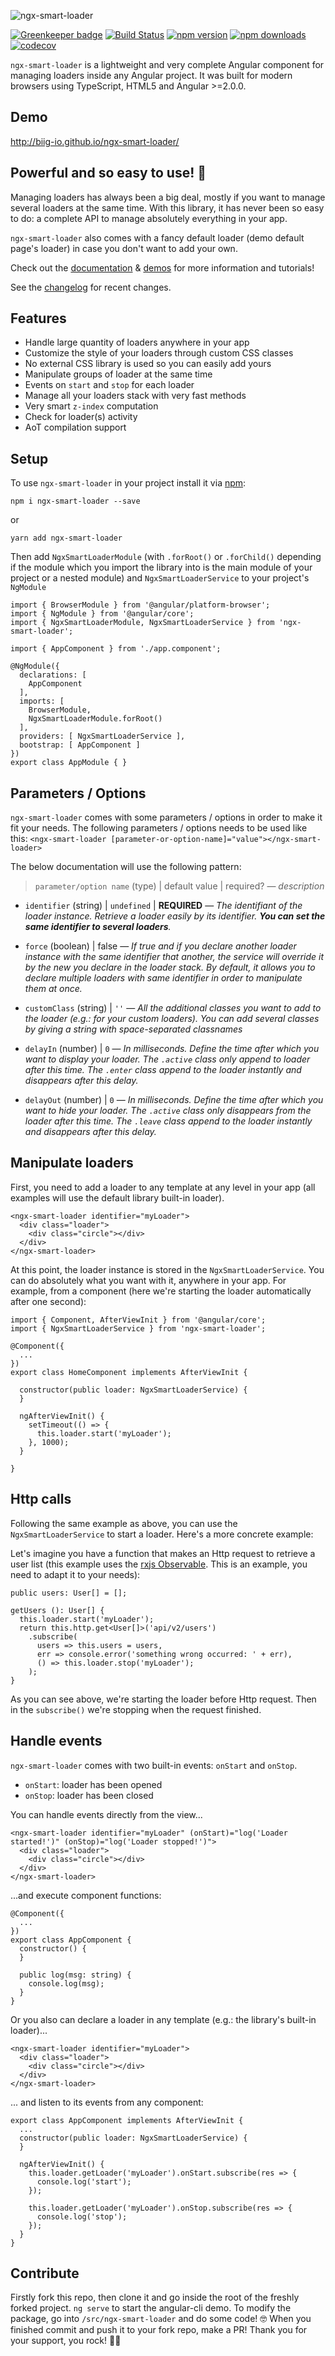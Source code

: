 ![ngx-smart-loader](https://user-images.githubusercontent.com/5319267/34251919-f4a51274-e641-11e7-8c5d-f2dddfc742ac.png)

[![Greenkeeper badge](https://badges.greenkeeper.io/biig-io/ngx-smart-loader.svg)](https://greenkeeper.io/)
[![Build Status](https://travis-ci.org/biig-io/ngx-smart-loader.svg?branch=master)](https://travis-ci.org/biig-io/ngx-smart-loader) [![npm version](https://badge.fury.io/js/ngx-smart-loader.svg)](https://badge.fury.io/js/ngx-smart-loader) [![npm downloads](https://img.shields.io/npm/dm/ngx-smart-loader.svg)](https://npmjs.org/ngx-smart-loader) [![codecov](https://codecov.io/gh/biig-io/ngx-smart-loader/branch/master/graph/badge.svg)](https://codecov.io/gh/biig-io/ngx-smart-loader)

`ngx-smart-loader` is a lightweight and very complete Angular component for managing loaders inside any Angular project. It was built for modern browsers using TypeScript, HTML5 and Angular >=2.0.0.

## Demo
http://biig-io.github.io/ngx-smart-loader/


## Powerful and so easy to use! 🤙
Managing loaders has always been a big deal, mostly if you want to manage several loaders at the same time. With this library, it has never been so easy to do: a complete API to manage absolutely everything in your app.

`ngx-smart-loader` also comes with a fancy default loader (demo default page's loader) in case you don't want to add your own.

Check out the [documentation](https://github.com/biig-io/ngx-smart-loader) & [demos](https://github.com/biig-io/ngx-smart-loader) for more information and tutorials!

See the [changelog](https://github.com/biig-io/ngx-smart-loader/CHANGELOG.md) for recent changes.

## Features
 - Handle large quantity of loaders anywhere in your app
 - Customize the style of your loaders through custom CSS classes
 - No external CSS library is used so you can easily add yours
 - Manipulate groups of loader at the same time
 - Events on `start` and `stop` for each loader
 - Manage all your loaders stack with very fast methods
 - Very smart `z-index` computation
 - Check for loader(s) activity
 - AoT compilation support

## Setup
To use `ngx-smart-loader` in your project install it via [npm](https://www.npmjs.com/package/ngx-smart-loader):
```
npm i ngx-smart-loader --save
```
or
```
yarn add ngx-smart-loader
```

Then add `NgxSmartLoaderModule` (with `.forRoot()` or `.forChild()` depending if the module which you import the library into is the main module of your project or a nested module) and `NgxSmartLoaderService` to your project's `NgModule`
```
import { BrowserModule } from '@angular/platform-browser';
import { NgModule } from '@angular/core';
import { NgxSmartLoaderModule, NgxSmartLoaderService } from 'ngx-smart-loader';

import { AppComponent } from './app.component';

@NgModule({
  declarations: [
    AppComponent
  ],
  imports: [
    BrowserModule,
    NgxSmartLoaderModule.forRoot()
  ],
  providers: [ NgxSmartLoaderService ],
  bootstrap: [ AppComponent ]
})
export class AppModule { }
```

## Parameters / Options
`ngx-smart-loader` comes with some parameters / options in order to make it fit your needs. The following parameters / options needs to be used like this: `<ngx-smart-loader [parameter-or-option-name]="value"></ngx-smart-loader>`

The below documentation will use the following pattern: 
> `parameter/option name` (type) | default value | required? ― _description_

- `identifier` (string) | `undefined` | **REQUIRED** ― _The identifiant of the loader instance. Retrieve a loader easily by its identifier. **You can set the same identifier to several loaders**._

- `force` (boolean) | false ― _If true and if you declare another loader instance with the same identifier that another, the service will override it by the new you declare in the loader stack. By default, it allows you to declare multiple loaders with same identifier in order to manipulate them at once._

- `customClass` (string) | `''` ― _All the additional classes you want to add to the loader (e.g.: for your custom loaders). You can add several classes by giving a string with space-separated classnames_

- `delayIn` (number) | `0` ― _In milliseconds. Define the time after which you want to display your loader. The `.active` class only append to loader after this time. The `.enter` class append to the loader instantly and disappears after this delay._

- `delayOut` (number) | `0` ― _In milliseconds. Define the time after which you want to hide your loader. The `.active` class only disappears from the loader after this time. The `.leave` class append to the loader instantly and disappears after this delay._

## Manipulate loaders
First, you need to add a loader to any template at any level in your app (all examples will use the default library built-in loader).
```
<ngx-smart-loader identifier="myLoader">
  <div class="loader">
    <div class="circle"></div>
  </div>
</ngx-smart-loader>
```
At this point, the loader instance is stored in the `NgxSmartLoaderService`. You can do absolutely what you want with it, anywhere in your app. For example, from a component (here we're starting the loader automatically after one second):
```
import { Component, AfterViewInit } from '@angular/core';
import { NgxSmartLoaderService } from 'ngx-smart-loader';

@Component({
  ...
})
export class HomeComponent implements AfterViewInit {

  constructor(public loader: NgxSmartLoaderService) {
  }

  ngAfterViewInit() {
    setTimeout(() => {
      this.loader.start('myLoader');
    }, 1000);
  }

}
```

## Http calls
Following the same example as above, you can use the `NgxSmartLoaderService` to start a loader. Here's a more concrete example:

Let's imagine you have a function that makes an Http request to retrieve a user list (this example uses the [rxjs Observable](https://github.com/ReactiveX/rxjs/blob/master/doc/observable.md). This is an example, you need to adapt it to your needs):
```
public users: User[] = [];

getUsers (): User[] {
  this.loader.start('myLoader');
  return this.http.get<User[]>('api/v2/users')
    .subscribe(
      users => this.users = users,
      err => console.error('something wrong occurred: ' + err),
      () => this.loader.stop('myLoader');
    );
}
```
As you can see above, we're starting the loader before Http request. Then in the `subscribe()` we're stopping when the request finished.

## Handle events
`ngx-smart-loader` comes with two built-in events: `onStart` and `onStop`.

 - `onStart`: loader has been opened
 - `onStop`: loader has been closed

You can handle events directly from the view...
```
<ngx-smart-loader identifier="myLoader" (onStart)="log('Loader started!')" (onStop)="log('Loader stopped!')">
  <div class="loader">
    <div class="circle"></div>
  </div>
</ngx-smart-loader>
```
...and execute component functions:
```
@Component({
  ...
})
export class AppComponent {
  constructor() {
  }

  public log(msg: string) {
    console.log(msg);
  }
}
```

Or you also can declare a loader in any template (e.g.: the library's built-in loader)...
```
<ngx-smart-loader identifier="myLoader">
  <div class="loader">
    <div class="circle"></div>
  </div>
</ngx-smart-loader>
```
... and listen to its events from any component:
```
export class AppComponent implements AfterViewInit {
  ...
  constructor(public loader: NgxSmartLoaderService) {
  }

  ngAfterViewInit() {
    this.loader.getLoader('myLoader').onStart.subscribe(res => {
      console.log('start');
    });

    this.loader.getLoader('myLoader').onStop.subscribe(res => {
      console.log('stop');
    });
  }
}
```

## Contribute
Firstly fork this repo, then clone it and go inside the root of the freshly forked project.
`ng serve` to start the angular-cli demo.
To modify the package, go into `/src/ngx-smart-loader` and do some code! 🤓
When you finished commit and push it to your fork repo, make a PR!
Thank you for your support, you rock! 🤘🎸

